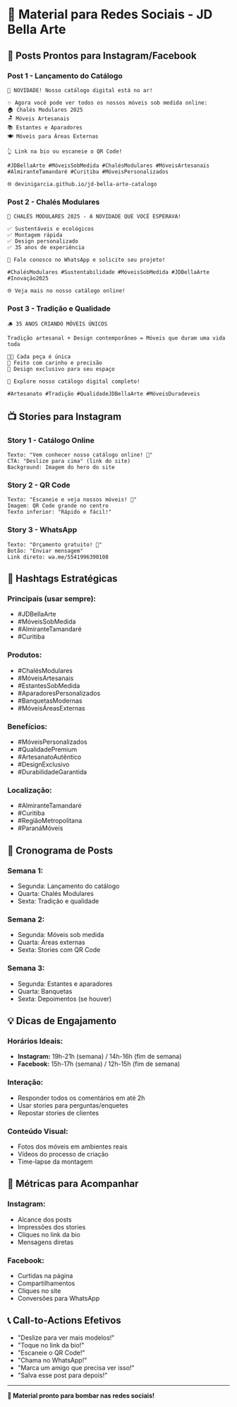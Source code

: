 # 📱 Material para Redes Sociais - JD Bella Arte

## 🎯 **Posts Prontos para Instagram/Facebook**

### **Post 1 - Lançamento do Catálogo**
```
🎉 NOVIDADE! Nosso catálogo digital está no ar! 

✨ Agora você pode ver todos os nossos móveis sob medida online:
🏠 Chalés Modulares 2025
🪑 Móveis Artesanais
📚 Estantes e Aparadores
🍽️ Móveis para Áreas Externas

👆 Link na bio ou escaneie o QR Code!

#JDBellaArte #MóveisSobMedida #ChalésModulares #MóveisArtesanais #AlmiranteTamandaré #Curitiba #MóveisPersonalizados

🌐 devinigarcia.github.io/jd-bella-arte-catalogo
```

### **Post 2 - Chalés Modulares**
```
🏡 CHALÉS MODULARES 2025 - A NOVIDADE QUE VOCÊ ESPERAVA!

✅ Sustentáveis e ecológicos
✅ Montagem rápida
✅ Design personalizado
✅ 35 anos de experiência

💬 Fale conosco no WhatsApp e solicite seu projeto!

#ChalésModulares #Sustentabilidade #MóveisSobMedida #JDBellaArte #Inovação2025

🌐 Veja mais no nosso catálogo online!
```

### **Post 3 - Tradição e Qualidade**
```
🪵 35 ANOS CRIANDO MÓVEIS ÚNICOS

Tradição artesanal + Design contemporâneo = Móveis que duram uma vida toda

👨‍🎨 Cada peça é única
🔨 Feito com carinho e precisão
🎨 Design exclusivo para seu espaço

📱 Explore nosso catálogo digital completo!

#Artesanato #Tradição #QualidadeJDBellaArte #MóveisDuradeveis
```

## 📺 **Stories para Instagram**

### **Story 1 - Catálogo Online**
```
Texto: "Vem conhecer nosso catálogo online! 🎉"
CTA: "Deslize para cima" (link do site)
Background: Imagem do hero do site
```

### **Story 2 - QR Code**
```
Texto: "Escaneie e veja nossos móveis! 📱"
Imagem: QR Code grande no centro
Texto inferior: "Rápido e fácil!"
```

### **Story 3 - WhatsApp**
```
Texto: "Orçamento gratuito! 💬"
Botão: "Enviar mensagem"
Link direto: wa.me/5541996390108
```

## 🎨 **Hashtags Estratégicas**

### **Principais (usar sempre):**
- #JDBellaArte
- #MóveisSobMedida
- #AlmiranteTamandaré
- #Curitiba

### **Produtos:**
- #ChalésModulares
- #MóveisArtesanais
- #EstantesSobMedida
- #AparadoresPersonalizados
- #BanquetasModernas
- #MóveisÁreasExternas

### **Benefícios:**
- #MóveisPersonalizados
- #QualidadePremium
- #ArtesanatoAutêntico
- #DesignExclusivo
- #DurabilidadeGarantida

### **Localização:**
- #AlmiranteTamandaré
- #Curitiba
- #RegiãoMetropolitana
- #ParanáMóveis

## 📅 **Cronograma de Posts**

### **Semana 1:**
- Segunda: Lançamento do catálogo
- Quarta: Chalés Modulares
- Sexta: Tradição e qualidade

### **Semana 2:**
- Segunda: Móveis sob medida
- Quarta: Áreas externas
- Sexta: Stories com QR Code

### **Semana 3:**
- Segunda: Estantes e aparadores
- Quarta: Banquetas
- Sexta: Depoimentos (se houver)

## 💡 **Dicas de Engajamento**

### **Horários Ideais:**
- **Instagram:** 19h-21h (semana) / 14h-16h (fim de semana)
- **Facebook:** 15h-17h (semana) / 12h-15h (fim de semana)

### **Interação:**
- Responder todos os comentários em até 2h
- Usar stories para perguntas/enquetes
- Repostar stories de clientes

### **Conteúdo Visual:**
- Fotos dos móveis em ambientes reais
- Vídeos do processo de criação
- Time-lapse da montagem

## 🎯 **Métricas para Acompanhar**

### **Instagram:**
- Alcance dos posts
- Impressões dos stories
- Cliques no link da bio
- Mensagens diretas

### **Facebook:**
- Curtidas na página
- Compartilhamentos
- Cliques no site
- Conversões para WhatsApp

## 📞 **Call-to-Actions Efetivos**

- "Deslize para ver mais modelos!"
- "Toque no link da bio!"
- "Escaneie o QR Code!"
- "Chama no WhatsApp!"
- "Marca um amigo que precisa ver isso!"
- "Salva esse post para depois!"

---

**📱 Material pronto para bombar nas redes sociais!**
